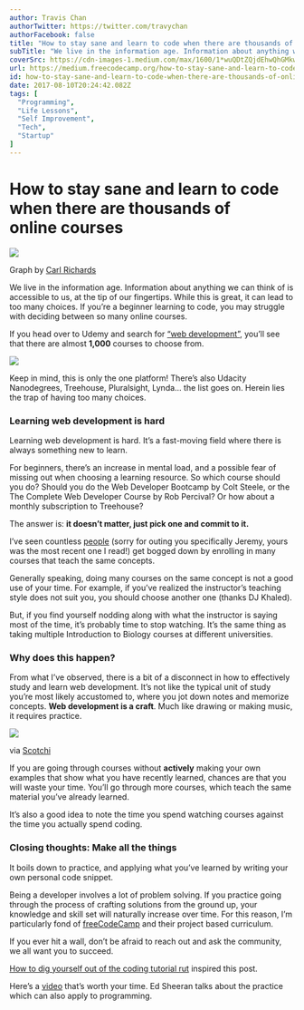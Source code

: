 ```yaml
---
author: Travis Chan
authorTwitter: https://twitter.com/travychan
authorFacebook: false
title: "How to stay sane and learn to code when there are thousands of online courses"
subTitle: "We live in the information age. Information about anything we can think of is accessible to us, at the tip of our fingertips. While this ..."
coverSrc: https://cdn-images-1.medium.com/max/1600/1*wuQDtZQjdEhwQhGMkwVUsw.jpeg
url: https://medium.freecodecamp.org/how-to-stay-sane-and-learn-to-code-when-there-are-thousands-of-online-courses-e28183bce636
id: how-to-stay-sane-and-learn-to-code-when-there-are-thousands-of-online-courses-e28183bce636
date: 2017-08-10T20:24:42.082Z
tags: [
  "Programming",
  "Life Lessons",
  "Self Improvement",
  "Tech",
  "Startup"
]
---
```

# How to stay sane and learn to code when there are thousands of online courses



![](https://cdn-images-1.medium.com/max/1600/1*wuQDtZQjdEhwQhGMkwVUsw.jpeg)

Graph by [Carl Richards](https://www.nytimes.com/2014/01/21/your-money/the-trap-of-too-many-choices.html)



We live in the information age. Information about anything we can think of is accessible to us, at the tip of our fingertips. While this is great, it can lead to too many choices. If you’re a beginner learning to code, you may struggle with deciding between so many online courses.

If you head over to Udemy and search for [“web development”](https://www.udemy.com/courses/search/?q=web%20development&src=sac&kw=web%20devel), you’ll see that there are almost **1,000** courses to choose from.



![](https://cdn-images-1.medium.com/max/1600/1*Xjrg7qoDtPCAC7rpIUGRWQ.png)



Keep in mind, this is only the one platform! There’s also Udacity Nanodegrees, Treehouse, Pluralsight, Lynda… the list goes on. Herein lies the trap of having too many choices.

### Learning web development is hard

Learning web development is hard. It’s a fast-moving field where there is always something new to learn.

For beginners, there’s an increase in mental load, and a possible fear of missing out when choosing a learning resource. So which course should you do? Should you do the Web Developer Bootcamp by Colt Steele, or the The Complete Web Developer Course by Rob Percival? Or how about a monthly subscription to Treehouse?

The answer is: **it doesn’t matter, just pick one and commit to it.**

I’ve seen countless [people](https://medium.com/career-change-coder/begin-fail-begin-again-the-process-that-drives-me-5ffb44361f39) (sorry for outing you specifically Jeremy, yours was the most recent one I read!) get bogged down by enrolling in many courses that teach the same concepts.

Generally speaking, doing many courses on the same concept is not a good use of your time. For example, if you’ve realized the instructor’s teaching style does not suit you, you should choose another one (thanks DJ Khaled).

But, if you find yourself nodding along with what the instructor is saying most of the time, it’s probably time to stop watching. It’s the same thing as taking multiple Introduction to Biology courses at different universities.

### Why does this happen?

From what I’ve observed, there is a bit of a disconnect in how to effectively study and learn web development. It’s not like the typical unit of study you’re most likely accustomed to, where you jot down notes and memorize concepts. **Web development is a craft**. Much like drawing or making music, it requires practice.



![](https://cdn-images-1.medium.com/max/1600/1*wMJ2RkvJt_63y-geLRIudw.jpeg)

via [Scotchi](http://scotchi.deviantart.com/art/keep-tryin-690533685)



If you are going through courses without **actively** making your own examples that show what you have recently learned, chances are that you will waste your time. You’ll go through more courses, which teach the same material you’ve already learned.

It’s also a good idea to note the time you spend watching courses against the time you actually spend coding.

### Closing thoughts: Make all the things

It boils down to practice, and applying what you’ve learned by writing your own personal code snippet.

Being a developer involves a lot of problem solving. If you practice going through the process of crafting solutions from the ground up, your knowledge and skill set will naturally increase over time. For this reason, I’m particularly fond of [freeCodeCamp](https://www.freecodecamp.org/) and their project based curriculum.

If you ever hit a wall, don’t be afraid to reach out and ask the community, we all want you to succeed.

[How to dig yourself out of the coding tutorial rut](https://medium.freecodecamp.org/how-to-dig-yourself-out-of-the-coding-tutorial-rut-7d3b2232f234) inspired this post.

Here’s a [video](https://www.youtube.com/watch?v=RDyg_41QF1w) that’s worth your time. Ed Sheeran talks about the practice which can also apply to programming.








